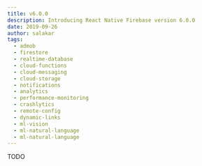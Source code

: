 ```yaml
---
title: v6.0.0
description: Introducing React Native Firebase version 6.0.0
date: 2019-09-26
author: salakar
tags:
  - admob
  - firestore
  - realtime-database
  - cloud-functions
  - cloud-messaging
  - cloud-storage
  - notifications
  - analytics
  - performance-monitoring
  - crashlytics
  - remote-config
  - dynamic-links
  - ml-vision
  - ml-natural-language
  - ml-natural-language
---
```


TODO
